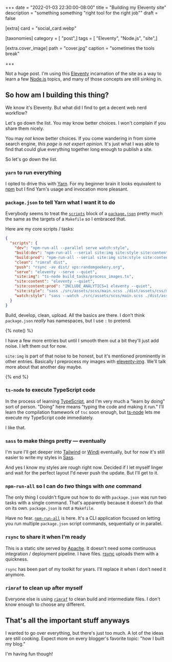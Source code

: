 +++
date = "2022-01-03 22:30:00-08:00"
title = "Building my Eleventy site"
description = "something something \"right tool for the right job\""
draft = false

[extra]
card = "social_card.webp"

[taxonomies]
category = [ "post",]
tags = [ "Eleventy", "Node.js", "site",]

[extra.cover_image]
path = "cover.jpg"
caption = "sometimes the tools break"

+++

[Eleventy]: https://11ty.dev
[Node.js]: https://nodejs.org

Not a huge post. I'm using this [Eleventy][] incarnation of the site as a way
to learn a few [Node.js][] topics, and many of those concepts are still sinking
in.

## So how am I building this thing?

We know it's Eleventy. But what did I find to get a decent web nerd workflow?

Let's go down the list. You may know better choices. I won't complain if you
share them nicely.

You may *not* know better choices. If you come wandering in from some search
engine, *this page is not expert opinion.* It's just what I was able to find
that could glue everything together long enough to publish a site.

So let's go down the list.

### `yarn` to run everything

[Yarn]: https://yarnpkg.com
[npm]: https://docs.npmjs.com/cli/v8

I opted to drive this with [Yarn][]. For my beginner brain it looks equivalent
to [npm][] but I find Yarn's usage and invocation more pleasant.

### `package.json` to tell Yarn what I want it to do

[`scripts`]: https://docs.npmjs.com/cli/v8/configuring-npm/package-json#scripts
[`package.json`]: https://docs.npmjs.com/cli/v8/configuring-npm/package-json

Everybody seems to treat the [`scripts`][] block of a [`package.json`][] pretty
much the same as the targets of a `Makefile` so I embraced that.

Here are my core scripts / tasks:

```json
{
  "scripts": {
    "dev": "npm-run-all --parallel serve watch:style",
    "build:dev": "npm-run-all --serial site:img site:style site:content",
    "build:prod": "npm-run-all --serial site:img site:style site:content:prod",
    "clean": "rimraf dist",
    "push": "rsync -av dist/ vps:randomgeekery.org",
    "serve": "eleventy --serve --quiet",
    "site:img": "ts-node build_tasks/process_images.ts",
    "site:content": "eleventy --quiet",
    "site:content:prod": "INCLUDE_ANALYTICS=1 eleventy --quiet",
    "site:style": "sass ./src/assets/scss/main.scss ./dist/assets/css/main.css",
    "watch:style": "sass --watch ./src/assets/scss/main.scss ./dist/assets/css/main.css"
  }
}
```

Build, develop, clean, upload. All the basics are there. I don't think
`package.json` *really* has namespaces, but I use `:` to pretend.

{% note() %}

[eleventy-img]: https://www.11ty.dev/docs/plugins/image/

I have a few more entries but until I smooth them out a bit they'll just add
noise. I left them out for now.

`site:img` is part of that noise to be honest, but it's mentioned prominently
in other entries. Basically I preprocess my images with [eleventy-img][]. We'll
talk more about that another day maybe.

{% end %}

### `ts-node` to execute TypeScript code

[TypeScript]: https://www.typescriptlang.org
[ts-node]: https://typestrong.org/ts-node/

In the process of learning [TypeScript][], and I'm very much a "learn by doing"
sort of person. "Doing" here means "typing the code and making it run." I'll
learn the compilation framework of `tsc` soon enough, but [ts-node][] lets me
execute my TypeScript code immediately.

I like that.

### `sass` to make things pretty — eventually

[Tailwind]: https://tailwindcss.com
[Windi]: https://windicss.org
[Sass]: https://sass-lang.com

I'm sure I'll get deeper into [Tailwind][] or [Windi][] eventually, but for now
it's still easier to write my styles in [Sass][].

And yes I know my styles are rough right now. Decided if I let myself linger
and wait for the perfect layout I'd never push the update. But I'll get to it.

### `npm-run-all` so I can do *two* things with *one* command

[`npm-run-all`]: https://github.com/mysticatea/npm-run-all

The only thing I couldn't figure out how to do with `package.json` was run two
tasks with a single command. That's apparently because it doesn't do that on
its own. `package.json` is not a `Makefile`.

Have no fear. [`npm-run-all`][] is here. It's a CLI application focused on
letting you run multiple `package.json` script commands, sequentially or in
parallel.

### `rsync` to share it when I'm ready

[rsync]: https://rsync.samba.org
[Apache]: https://httpd.apache.org

This is a static site served by [Apache][]. It doesn't need some continuous
integration / deployment pipeline. I have files. [rsync][] uploads them with a
quickness.

`rsync` has been part of my toolkit for years. I'll replace it when I don't
need it anymore.

### `rimraf` to clean up after myself

[`rimraf`]: https://github.com/isaacs/rimraf

Everyone else is using [`rimraf`][] to clean build and intermediate files. I
don't know enough to choose any different.

## That's all the important stuff anyways

I wanted to go over everything, but there's just too much. A lot of the ideas
are still cooking. Expect more on every blogger's favorite topic: "how I built
my blog."

I'm having fun though!
